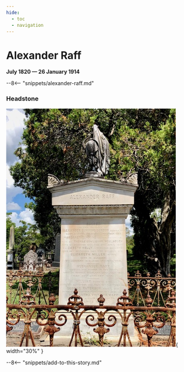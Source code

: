 ```yaml
---
hide:
  - toc
  - navigation 
---
```


# Alexander Raff

**July 1820 — 26 January 1914**

--8<-- "snippets/alexander-raff.md"

### Headstone

![Alexander Raff headstone](../assets/alexander-raff-headstone.jpg){ width="30%" }


--8<-- "snippets/add-to-this-story.md"